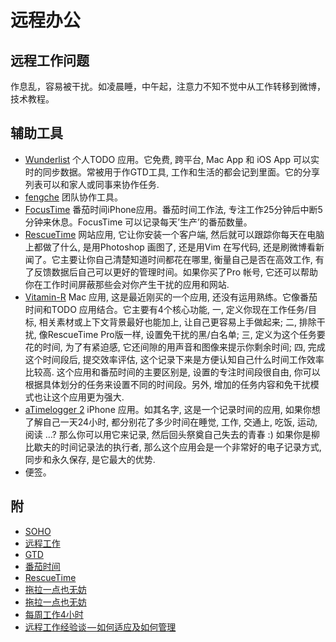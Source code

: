 远程办公
===

## 远程工作问题

作息乱，容易被干扰。如凌晨睡，中午起，注意力不知不觉中从工作转移到微博，技术教程。

## 辅助工具

*   [Wunderlist](http://wunderlist.com/)
个人TODO 应用。它免费, 跨平台, Mac App 和 iOS App 可以实时的同步数据。常被用于作GTD工具, 工作和生活的都会记到里面。它的分享列表可以和家人或同事来协作任务.
*   [fengche](http://pragmatic.ly)
团队协作工具。
*   [FocusTime](https://itunes.apple.com/us/app/focus-time/id340156917?mt=8)
番茄时间iPhone应用。番茄时间工作法, 专注工作25分钟后中断5分钟来休息。FocusTime 可以记录每天’生产’的番茄数量。
*   [RescueTime](http://rescuetime.com)
网站应用, 它让你安装一个客户端, 然后就可以跟踪你每天在电脑上都做了什么, 是用Photoshop 画图了, 还是用Vim 在写代码, 还是刷微博看新闻了。它主要让你自己清楚知道时间都花在哪里, 衡量自己是否在高效工作, 有了反馈数据后自己可以更好的管理时间。如果你买了Pro 帐号, 它还可以帮助你在工作时间屏蔽那些会对你产生干扰的应用和网站.
*   [Vitamin-R](http://www.publicspace.net/Vitamin-R/)
Mac 应用, 这是最近刚买的一个应用, 还没有运用熟练。它像番茄时间和TODO 应用结合。它主要有4个核心功能, 一, 定义你现在工作任务/目标, 相关素材或上下文背景最好也能加上, 让自己更容易上手做起来; 二, 排除干扰, 像RescueTime Pro版一样, 设置免干扰的黑/白名单; 三, 定义为这个任务要花的时间, 为了有紧迫感, 它还间隙的用声音和图像来提示你剩余时间; 四, 完成这个时间段后, 提交效率评估, 这个记录下来是方便认知自己什么时间工作效率比较高.
这个应用和番茄时间的主要区别是, 设置的专注时间段很自由, 你可以根据具体划分的任务来设置不同的时间段。另外, 增加的任务内容和免干扰模式也让这个应用更为强大.
*   [aTimelogger 2](https://itunes.apple.com/us/app/atimelogger-2/id576718804?mt=8)
iPhone 应用。如其名字, 这是一个记录时间的应用, 如果你想了解自己一天24小时, 都分别花了多少时间在睡觉, 工作, 交通上, 吃饭, 运动, 阅读 …? 那么你可以用它来记录, 然后回头祭奠自己失去的青春 :) 如果你是柳比歇夫的时间记录法的执行者, 那么这个应用会是一个非常好的电子记录方式, 同步和永久保存, 是它最大的优势.
*   便签。

## 附

- [SOHO](http://terrytai.com/articles/4-remote-full-time-job)
- [远程工作](http://yedingding.com/2013/07/24/remote-team-the-things-you-should-know.html)
- [GTD](http://zh.wikipedia.org/wiki/GTD)
- [番茄时间](http://en.wikipedia.org/wiki/Pomodoro_Technique)
- [RescueTime](http://www.rescuetime.com/)
- [拖拉一点也无妨](2013-10-01-improve-remote-work-productivity/The-Art-of-Procrastination.jpg)
- [拖拉一点也无妨](http://book.douban.com/subject/24839553/)
- [每周工作4小时](http://book.douban.com/subject/3353904/)
- [远程工作经验谈 — 如何适应及如何管理](http://yedingding.com/2013/07/24/remote-team-the-things-you-should-know.html)
